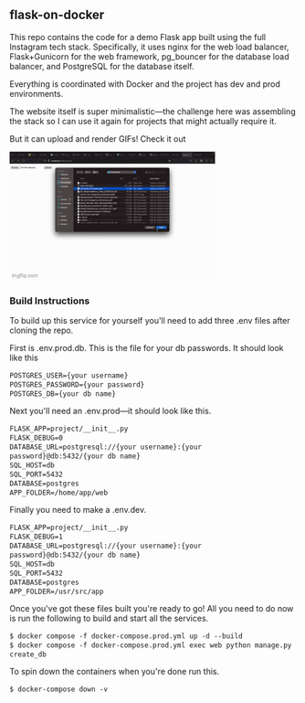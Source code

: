 ## flask-on-docker

This repo contains the code for a demo Flask app built using the full Instagram tech stack. Specifically, it uses nginx for the web load balancer, Flask+Gunicorn  for the web framework, pg\_bouncer for the database load balancer, and PostgreSQL for the database itself. 

Everything is coordinated with Docker and the project has dev and prod environments.

The website itself is super minimalistic—the challenge here was assembling the stack so I can use it again for projects that might actually require it.

But it can upload and render GIFs! Check it out

![Demo of uploading and rendering the gif!](https://github.com/RowanGray472/flask-on-docker/blob/main/9lhe8x.gif)

### Build Instructions

To build up this service for yourself you'll need to add three .env files after cloning the repo.

First is .env.prod.db. This is the file for your db passwords. It should look like this

```
POSTGRES_USER={your username}
POSTGRES_PASSWORD={your password}
POSTGRES_DB={your db name}
```

Next you'll need an .env.prod—it should look like this.

```
FLASK_APP=project/__init__.py
FLASK_DEBUG=0
DATABASE_URL=postgresql://{your username}:{your password}@db:5432/{your db name}
SQL_HOST=db
SQL_PORT=5432
DATABASE=postgres
APP_FOLDER=/home/app/web
```

Finally you need to make a .env.dev.

```
FLASK_APP=project/__init__.py
FLASK_DEBUG=1
DATABASE_URL=postgresql://{your username}:{your password}@db:5432/{your db name}
SQL_HOST=db
SQL_PORT=5432
DATABASE=postgres
APP_FOLDER=/usr/src/app
```

Once you've got these files built you're ready to go! All you need to do now is run the following to build and start all the services.

```
$ docker compose -f docker-compose.prod.yml up -d --build
$ docker compose -f docker-compose.prod.yml exec web python manage.py create_db
```

To spin down the containers when you're done run this.

```
$ docker-compose down -v
```
